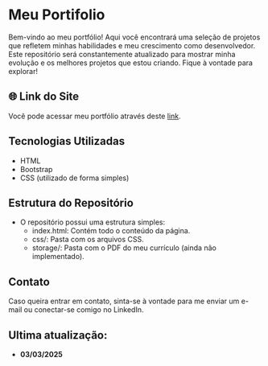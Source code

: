 # **Meu Portifolio**
Bem-vindo ao meu portfólio! Aqui você encontrará uma seleção de projetos que refletem minhas habilidades e meu crescimento como desenvolvedor. Este repositório será constantemente atualizado para mostrar minha evolução e os melhores projetos que estou criando. Fique à vontade para explorar!

## 🌐 Link do Site
Você pode acessar meu portfólio através deste [link](https://samuel-gonzaga.github.io/portifolio/).

## Tecnologias Utilizadas
- HTML
- Bootstrap
- CSS (utilizado de forma simples)

## Estrutura do Repositório
- O repositório possui uma estrutura simples:
    - index.html: Contém todo o conteúdo da página.
    - css/: Pasta com os arquivos CSS.
    - storage/: Pasta com o PDF do meu currículo (ainda não implementado).

## Contato
Caso queira entrar em contato, sinta-se à vontade para me enviar um e-mail ou conectar-se comigo no LinkedIn.

## Ultima atualização:
- **03/03/2025**
